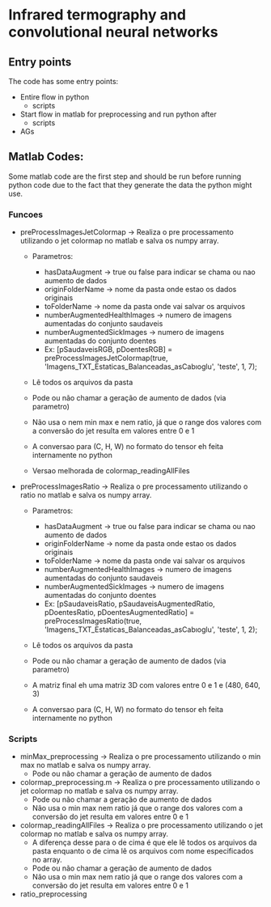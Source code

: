 # Infrared termography and convolutional neural networks

## Entry points
The code has some entry points:

- Entire flow in python
    - scripts 
- Start flow in matlab for preprocessing and run python after
    - scripts 
- AGs


## Matlab Codes:
Some matlab code are the first step and should be run before running python code due to the fact that they generate the data the python might use.

### Funcoes
- preProcessImagesJetColormap -> Realiza o pre processamento utilizando o jet colormap  no matlab e salva os numpy array. 
    - Parametros: 
        - hasDataAugment -> true ou false para indicar se chama ou nao aumento de dados
        - originFolderName -> nome da pasta onde estao os dados originais
        - toFolderName -> nome da pasta onde vai salvar os arquivos
        - numberAugmentedHealthImages -> numero de imagens aumentadas do conjunto saudaveis
        - numberAugmentedSickImages -> numero de imagens aumentadas do conjunto doentes
        - Ex: [pSaudaveisRGB, pDoentesRGB] = preProcessImagesJetColormap(true, 'Imagens_TXT_Estaticas_Balanceadas_asCabıoglu', 'teste', 1, 7);

    - Lê todos os arquivos da pasta
    - Pode ou não chamar a geração de aumento de dados (via parametro)
    - Não usa o nem min max e nem ratio, já que o range dos valores com a conversão do jet resulta em valores entre 0 e 1
    - A conversao para (C, H, W) no formato do tensor eh feita internamente no python
    - Versao melhorada de colormap_readingAllFiles

- preProcessImagesRatio -> Realiza o pre processamento utilizando o ratio no matlab e salva os numpy array. 
    - Parametros: 
        - hasDataAugment -> true ou false para indicar se chama ou nao aumento de dados
        - originFolderName -> nome da pasta onde estao os dados originais
        - toFolderName -> nome da pasta onde vai salvar os arquivos
        - numberAugmentedHealthImages -> numero de imagens aumentadas do conjunto saudaveis
        - numberAugmentedSickImages -> numero de imagens aumentadas do conjunto doentes
        - Ex: [pSaudaveisRatio, pSaudaveisAugmentedRatio, pDoentesRatio, pDoentesAugmentedRatio] = preProcessImagesRatio(true, 'Imagens_TXT_Estaticas_Balanceadas_asCabıoglu', 'teste', 1, 2);

    - Lê todos os arquivos da pasta
    - Pode ou não chamar a geração de aumento de dados (via parametro)
    - A matriz final eh uma matriz 3D com valores entre 0 e 1 e (480, 640, 3)
    - A conversao para (C, H, W) no formato do tensor eh feita internamente no python
    
### Scripts

- minMax_preprocessing -> Realiza o pre processamento utilizando o min max no matlab e salva os numpy array. 
    - Pode ou não chamar a geração de aumento de dados
- colormap_preprocessing.m -> Realiza o pre processamento utilizando o jet colormap  no matlab e salva os numpy array. 
    - Pode ou não chamar a geração de aumento de dados
    - Não usa o min max nem ratio já que o range dos valores com a conversão do jet resulta em valores entre 0 e 1
- colormap_readingAllFiles -> Realiza o pre processamento utilizando o jet colormap  no matlab e salva os numpy array. 
    - A diferença desse para o de cima é que ele lê todos os arquivos da pasta enquanto o de cima lê os arquivos com nome especificados no array.
    - Pode ou não chamar a geração de aumento de dados
    - Não usa o min max nem ratio já que o range dos valores com a conversão do jet resulta em valores entre 0 e 1
- ratio_preprocessing
